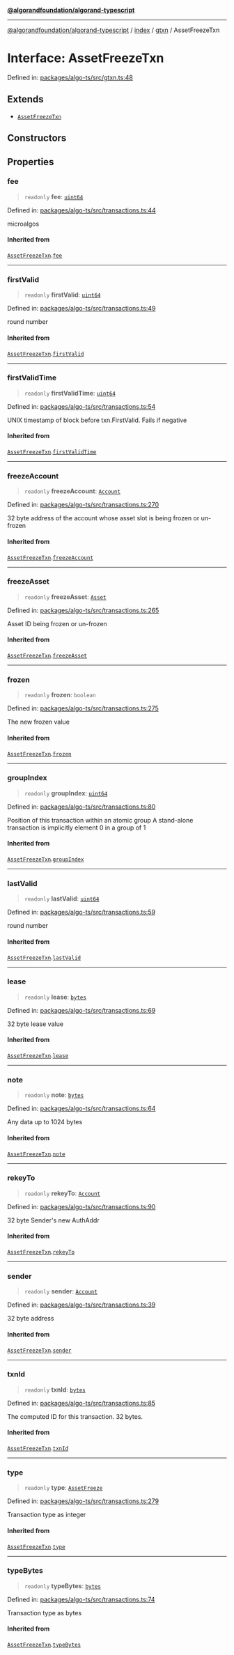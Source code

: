 [**@algorandfoundation/algorand-typescript**](../../../../README.md)

***

[@algorandfoundation/algorand-typescript](../../../../README.md) / [index](../../../README.md) / [gtxn](../README.md) / AssetFreezeTxn

# Interface: AssetFreezeTxn

Defined in: [packages/algo-ts/src/gtxn.ts:48](https://github.com/algorandfoundation/puya-ts/blob/main/packages/algo-ts/src/gtxn.ts#L48)

## Extends

- [`AssetFreezeTxn`](../../../-internal-/interfaces/AssetFreezeTxn.md)

## Constructors

## Properties

### fee

> `readonly` **fee**: [`uint64`](../../../type-aliases/uint64.md)

Defined in: [packages/algo-ts/src/transactions.ts:44](https://github.com/algorandfoundation/puya-ts/blob/main/packages/algo-ts/src/transactions.ts#L44)

microalgos

#### Inherited from

[`AssetFreezeTxn`](../../../-internal-/interfaces/AssetFreezeTxn.md).[`fee`](../../../-internal-/interfaces/AssetFreezeTxn.md#fee)

***

### firstValid

> `readonly` **firstValid**: [`uint64`](../../../type-aliases/uint64.md)

Defined in: [packages/algo-ts/src/transactions.ts:49](https://github.com/algorandfoundation/puya-ts/blob/main/packages/algo-ts/src/transactions.ts#L49)

round number

#### Inherited from

[`AssetFreezeTxn`](../../../-internal-/interfaces/AssetFreezeTxn.md).[`firstValid`](../../../-internal-/interfaces/AssetFreezeTxn.md#firstvalid)

***

### firstValidTime

> `readonly` **firstValidTime**: [`uint64`](../../../type-aliases/uint64.md)

Defined in: [packages/algo-ts/src/transactions.ts:54](https://github.com/algorandfoundation/puya-ts/blob/main/packages/algo-ts/src/transactions.ts#L54)

UNIX timestamp of block before txn.FirstValid. Fails if negative

#### Inherited from

[`AssetFreezeTxn`](../../../-internal-/interfaces/AssetFreezeTxn.md).[`firstValidTime`](../../../-internal-/interfaces/AssetFreezeTxn.md#firstvalidtime)

***

### freezeAccount

> `readonly` **freezeAccount**: [`Account`](../../../type-aliases/Account.md)

Defined in: [packages/algo-ts/src/transactions.ts:270](https://github.com/algorandfoundation/puya-ts/blob/main/packages/algo-ts/src/transactions.ts#L270)

32 byte address of the account whose asset slot is being frozen or un-frozen

#### Inherited from

[`AssetFreezeTxn`](../../../-internal-/interfaces/AssetFreezeTxn.md).[`freezeAccount`](../../../-internal-/interfaces/AssetFreezeTxn.md#freezeaccount)

***

### freezeAsset

> `readonly` **freezeAsset**: [`Asset`](../../../type-aliases/Asset.md)

Defined in: [packages/algo-ts/src/transactions.ts:265](https://github.com/algorandfoundation/puya-ts/blob/main/packages/algo-ts/src/transactions.ts#L265)

Asset ID being frozen or un-frozen

#### Inherited from

[`AssetFreezeTxn`](../../../-internal-/interfaces/AssetFreezeTxn.md).[`freezeAsset`](../../../-internal-/interfaces/AssetFreezeTxn.md#freezeasset)

***

### frozen

> `readonly` **frozen**: `boolean`

Defined in: [packages/algo-ts/src/transactions.ts:275](https://github.com/algorandfoundation/puya-ts/blob/main/packages/algo-ts/src/transactions.ts#L275)

The new frozen value

#### Inherited from

[`AssetFreezeTxn`](../../../-internal-/interfaces/AssetFreezeTxn.md).[`frozen`](../../../-internal-/interfaces/AssetFreezeTxn.md#frozen)

***

### groupIndex

> `readonly` **groupIndex**: [`uint64`](../../../type-aliases/uint64.md)

Defined in: [packages/algo-ts/src/transactions.ts:80](https://github.com/algorandfoundation/puya-ts/blob/main/packages/algo-ts/src/transactions.ts#L80)

Position of this transaction within an atomic group
A stand-alone transaction is implicitly element 0 in a group of 1

#### Inherited from

[`AssetFreezeTxn`](../../../-internal-/interfaces/AssetFreezeTxn.md).[`groupIndex`](../../../-internal-/interfaces/AssetFreezeTxn.md#groupindex)

***

### lastValid

> `readonly` **lastValid**: [`uint64`](../../../type-aliases/uint64.md)

Defined in: [packages/algo-ts/src/transactions.ts:59](https://github.com/algorandfoundation/puya-ts/blob/main/packages/algo-ts/src/transactions.ts#L59)

round number

#### Inherited from

[`AssetFreezeTxn`](../../../-internal-/interfaces/AssetFreezeTxn.md).[`lastValid`](../../../-internal-/interfaces/AssetFreezeTxn.md#lastvalid)

***

### lease

> `readonly` **lease**: [`bytes`](../../../type-aliases/bytes.md)

Defined in: [packages/algo-ts/src/transactions.ts:69](https://github.com/algorandfoundation/puya-ts/blob/main/packages/algo-ts/src/transactions.ts#L69)

32 byte lease value

#### Inherited from

[`AssetFreezeTxn`](../../../-internal-/interfaces/AssetFreezeTxn.md).[`lease`](../../../-internal-/interfaces/AssetFreezeTxn.md#lease)

***

### note

> `readonly` **note**: [`bytes`](../../../type-aliases/bytes.md)

Defined in: [packages/algo-ts/src/transactions.ts:64](https://github.com/algorandfoundation/puya-ts/blob/main/packages/algo-ts/src/transactions.ts#L64)

Any data up to 1024 bytes

#### Inherited from

[`AssetFreezeTxn`](../../../-internal-/interfaces/AssetFreezeTxn.md).[`note`](../../../-internal-/interfaces/AssetFreezeTxn.md#note)

***

### rekeyTo

> `readonly` **rekeyTo**: [`Account`](../../../type-aliases/Account.md)

Defined in: [packages/algo-ts/src/transactions.ts:90](https://github.com/algorandfoundation/puya-ts/blob/main/packages/algo-ts/src/transactions.ts#L90)

32 byte Sender's new AuthAddr

#### Inherited from

[`AssetFreezeTxn`](../../../-internal-/interfaces/AssetFreezeTxn.md).[`rekeyTo`](../../../-internal-/interfaces/AssetFreezeTxn.md#rekeyto)

***

### sender

> `readonly` **sender**: [`Account`](../../../type-aliases/Account.md)

Defined in: [packages/algo-ts/src/transactions.ts:39](https://github.com/algorandfoundation/puya-ts/blob/main/packages/algo-ts/src/transactions.ts#L39)

32 byte address

#### Inherited from

[`AssetFreezeTxn`](../../../-internal-/interfaces/AssetFreezeTxn.md).[`sender`](../../../-internal-/interfaces/AssetFreezeTxn.md#sender)

***

### txnId

> `readonly` **txnId**: [`bytes`](../../../type-aliases/bytes.md)

Defined in: [packages/algo-ts/src/transactions.ts:85](https://github.com/algorandfoundation/puya-ts/blob/main/packages/algo-ts/src/transactions.ts#L85)

The computed ID for this transaction. 32 bytes.

#### Inherited from

[`AssetFreezeTxn`](../../../-internal-/interfaces/AssetFreezeTxn.md).[`txnId`](../../../-internal-/interfaces/AssetFreezeTxn.md#txnid)

***

### type

> `readonly` **type**: [`AssetFreeze`](../../../enumerations/TransactionType.md#assetfreeze)

Defined in: [packages/algo-ts/src/transactions.ts:279](https://github.com/algorandfoundation/puya-ts/blob/main/packages/algo-ts/src/transactions.ts#L279)

Transaction type as integer

#### Inherited from

[`AssetFreezeTxn`](../../../-internal-/interfaces/AssetFreezeTxn.md).[`type`](../../../-internal-/interfaces/AssetFreezeTxn.md#type)

***

### typeBytes

> `readonly` **typeBytes**: [`bytes`](../../../type-aliases/bytes.md)

Defined in: [packages/algo-ts/src/transactions.ts:74](https://github.com/algorandfoundation/puya-ts/blob/main/packages/algo-ts/src/transactions.ts#L74)

Transaction type as bytes

#### Inherited from

[`AssetFreezeTxn`](../../../-internal-/interfaces/AssetFreezeTxn.md).[`typeBytes`](../../../-internal-/interfaces/AssetFreezeTxn.md#typebytes)
